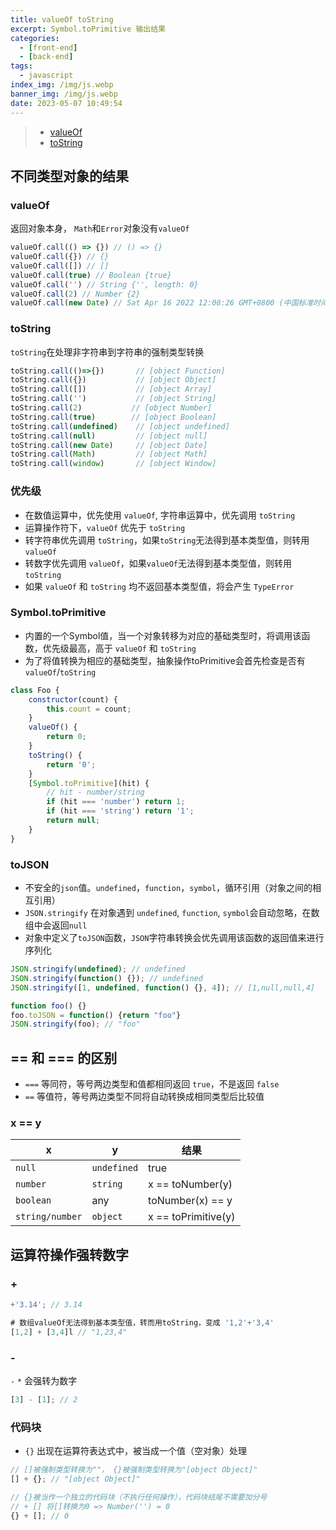 ```yaml
---
title: valueOf toString
excerpt: Symbol.toPrimitive 输出结果
categories:
  - [front-end]
  - [back-end]
tags:
  - javascript
index_img: /img/js.webp
banner_img: /img/js.webp
date: 2023-05-07 10:49:54
---
```

> - [valueOf](https://developer.mozilla.org/zh-CN/docs/Web/JavaScript/Reference/Global_Objects/Object/valueOf)
> - [toString](https://developer.mozilla.org/zh-CN/docs/Web/JavaScript/Reference/Global_Objects/Object/toString)

## 不同类型对象的结果

### valueOf
返回对象本身， `Math`和`Error`对象没有`valueOf`

```js
valueOf.call(() => {}) // () => {}
valueOf.call({}) // {}
valueOf.call([]) // []
valueOf.call(true) // Boolean {true}
valueOf.call('') // String {'', length: 0}
valueOf.call(2) // Number {2}
valueOf.call(new Date) // Sat Apr 16 2022 12:08:26 GMT+0800 (中国标准时间)
```

### toString
`toString`在处理非字符串到字符串的强制类型转换

```js
toString.call(()=>{})       // [object Function]
toString.call({})           // [object Object]
toString.call([])           // [object Array]
toString.call('')           // [object String]
toString.call(2)           // [object Number]
toString.call(true)        // [object Boolean]
toString.call(undefined)    // [object undefined]
toString.call(null)         // [object null]
toString.call(new Date)     // [object Date]
toString.call(Math)         // [object Math]
toString.call(window)       // [object Window]
```

### 优先级

- 在数值运算中，优先使用 `valueOf`, 字符串运算中，优先调用 `toString`
- 运算操作符下，`valueOf` 优先于 `toString`
- 转字符串优先调用 `toString`，如果`toString`无法得到基本类型值，则转用 `valueOf`
- 转数字优先调用 `valueOf`，如果`valueOf`无法得到基本类型值，则转用`toString`
- 如果 `valueOf` 和 `toString` 均不返回基本类型值，将会产生 `TypeError`

### Symbol.toPrimitive
- 内置的一个Symbol值，当一个对象转移为对应的基础类型时，将调用该函数，优先级最高，高于 `valueOf` 和 `toString`
- 为了将值转换为相应的基础类型，抽象操作toPrimitive会首先检查是否有`valueOf`/`toString`

```js
class Foo {
    constructor(count) {
        this.count = count;
    }
    valueOf() {
        return 0;
    }
    toString() {
        return '0';
    }
    [Symbol.toPrimitive](hit) {
        // hit - number/string
        if (hit === 'number') return 1;
        if (hit === 'string') return '1';
        return null;
    }
}
```


### toJSON

- 不安全的`json`值。`undefined`，`function`，`symbol`，循环引用（对象之间的相互引用）
- `JSON.stringify` 在对象遇到 `undefined`, `function`, `symbol`会自动忽略，在数组中会返回`null`
- 对象中定义了`toJSON`函数，`JSON`字符串转换会优先调用该函数的返回值来进行序列化

```js
JSON.stringify(undefined); // undefined
JSON.stringify(function() {}); // undefined
JSON.stringify([1, undefined, function() {}, 4]); // [1,null,null,4]

function foo() {}
foo.toJSON = function() {return "foo"}
JSON.stringify(foo); // "foo"
```

## == 和 === 的区别

- `===` 等同符，等号两边类型和值都相同返回 `true`，不是返回 `false`
- `==` 等值符，等号两边类型不同将自动转换成相同类型后比较值

### x == y


| x | y | 结果 |
| --- | --- | --- |
| `null` | `undefined` | true |
| `number` | `string` | x == toNumber(y) |
| `boolean` | any | toNumber(x) == y |
| `string/number` | `object` | x == toPrimitive(y)


## 运算符操作强转数字

### +

```js
+'3.14'; // 3.14

# 数组valueOf无法得到基本类型值，转而用toString，变成 '1,2'+'3,4'
[1,2] + [3,4]l // "1,23,4"
```

### -

`-` `*` 会强转为数字

```js
[3] - [1]; // 2
```

### 代码块

- `{}` 出现在运算符表达式中，被当成一个值（空对象）处理

```js
// []被强制类型转换为""， {}被强制类型转换为"[object Object]"
[] + {}; // "[object Object]"

// {}被当作一个独立的代码块（不执行任何操作），代码块结尾不需要加分号
// + [] 将[]转换为0 => Number('') = 0
{} + []; // 0
```